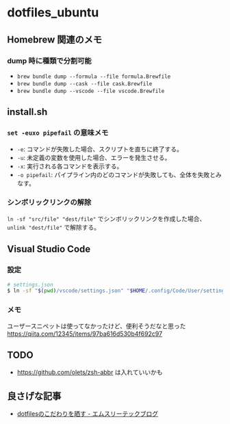 # dotfiles_ubuntu

## Homebrew 関連のメモ
### dump 時に種類で分割可能
* `brew bundle dump --formula --file formula.Brewfile`
* `brew bundle dump --cask --file cask.Brewfile`
* `brew bundle dump --vscode --file vscode.Brewfile`

## install.sh
### `set -euxo pipefail` の意味メモ
* `-e`: コマンドが失敗した場合、スクリプトを直ちに終了する。
* `-u`: 未定義の変数を使用した場合、エラーを発生させる。
* `-x`: 実行される各コマンドを表示する。
* `-o pipefail`: パイプライン内のどのコマンドが失敗しても、全体を失敗とみなす。

### シンボリックリンクの解除
`ln -sf "src/file" "dest/file"` でシンボリックリンクを作成した場合、 `unlink "dest/file"` で解除する。

## Visual Studio Code
### 設定
```sh
# settings.json
$ ln -sf "$(pwd)/vscode/settings.json" "$HOME/.config/Code/User/settings.json"`
```

### メモ
ユーザースニペットは使ってなかったけど、便利そうだなと思った https://qiita.com/12345/items/97ba616d530b4f692c97

## TODO
* https://github.com/olets/zsh-abbr は入れていいかも

## 良さげな記事
* [dotfilesのこだわりを晒す - エムスリーテックブログ](https://www.m3tech.blog/entry/dotfiles-bonsai)
